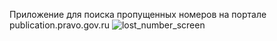 Приложение для поиска пропущенных номеров на портале publication.pravo.gov.ru
![lost_number_screen](https://github.com/user-attachments/assets/25940575-c37d-4e26-a2a4-8212a47a55ac)
